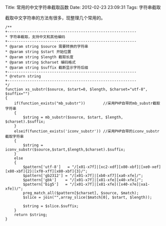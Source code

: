 Title: 常用的中文字符串截取函数
Date: 2012-02-23 23:09:31
Tags: 字符串截取


截取中文字符串的方法有很多，现整理几个常用的。 
    
    
    /**
    +----------------------------------------------------------
    * 字符串截取，支持中文和其他编码
    +----------------------------------------------------------
    * @param string $source 需要转换的字符串
    * @param string $start 开始位置
    * @param string $length 截取长度
    * @param string $charset 编码格式
    * @param string $suffix 截断显示字符后缀
    +----------------------------------------------------------
    * @return string
    +----------------------------------------------------------
    */
    function xs_substr($source, $start=0, $length, $charset="utf-8", $suffix="")
    {
    	if(function_exists("mb_substr"))        //采用PHP自带的mb_substr截取字符串
    	{
    		$string = mb_substr($source, $start, $length, $charset).$suffix;
    	}
    	elseif(function_exists('iconv_substr')) //采用PHP自带的iconv_substr截取字符串
    	{
    		$string = iconv_substr($source,$start,$length,$charset).$suffix;
    	}
    	else
    	{
    		$pattern['utf-8']   = "/[x01-x7f]|[xc2-xdf][x80-xbf]|[xe0-xef][x80-xbf]{2}|[xf0-xff][x80-xbf]{3}/";
    		$pattern['gb2312'] = "/[x01-x7f]|[xb0-xf7][xa0-xfe]/";
    		$pattern['gbk']    = "/[x01-x7f]|[x81-xfe][x40-xfe]/";
    		$pattern['big5']   = "/[x01-x7f]|[x81-xfe]([x40-x7e]|xa1-xfe])/";
    		preg_match_all($pattern[$charset], $source, $match);
    		$slice = join("",array_slice($match[0], $start, $length));
    		 
    		$string = $slice.$suffix;
    	}
    	return $string;
    }